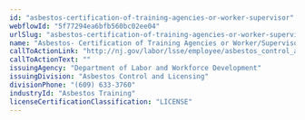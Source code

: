 ```yaml
---
id: "asbestos-certification-of-training-agencies-or-worker-supervisor"
webflowId: "5f77294ea6bfb560bc02ee04"
urlSlug: "asbestos-certification-of-training-agencies-or-worker-supervisor"
name: "Asbestos- Certification of Training Agencies or Worker/Supervisor"
callToActionLink: "http://nj.gov/labor/lsse/employee/asbestos_control_and_licensing.html"
callToActionText: ""
issuingAgency: "Department of Labor and Workforce Development"
issuingDivision: "Asbestos Control and Licensing"
divisionPhone: "(609) 633-3760"
industryId: "Asbestos Training"
licenseCertificationClassification: "LICENSE"
---
```

